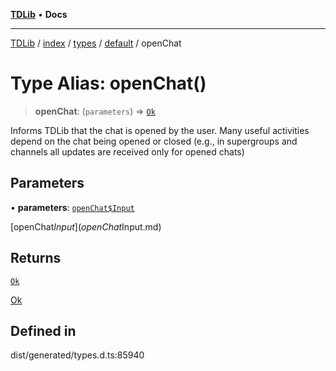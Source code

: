 [**TDLib**](../../../../../../README.md) • **Docs**

***

[TDLib](../../../../../../modules.md) / [index](../../../../../README.md) / [types](../../../README.md) / [default](../README.md) / openChat

# Type Alias: openChat()

> **openChat**: (`parameters`) => [`Ok`](Ok-1.md)

Informs TDLib that the chat is opened by the user. Many useful activities depend on the chat being opened or closed (e.g., in supergroups and channels all updates are received only for opened chats)

## Parameters

• **parameters**: [`openChat$Input`](openChat$Input.md)

[openChat$Input](openChat$Input.md)

## Returns

[`Ok`](Ok-1.md)

[Ok](Ok-1.md)

## Defined in

dist/generated/types.d.ts:85940
